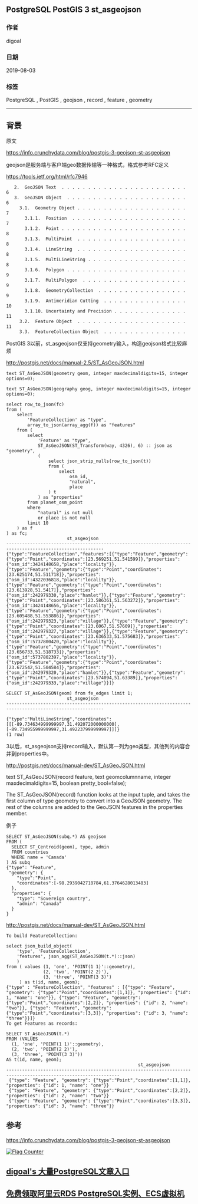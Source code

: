 ## PostgreSQL PostGIS 3 st_asgeojson      
                                                                                                                                                                
### 作者                                                                                                                                                                
digoal                                                                                                                                                                
                                                                                                                                                                
### 日期                                                                                                                                                                
2019-08-03                                                                                                                                                                 
                                                                                                                                                                
### 标签                                                                                                                                                                
PostgreSQL , PostGIS , geojson , record , feature , geometry           
                                                                               
----                                                                                                                                                          
                                                                                                                                                            
## 背景         
原文  
  
https://info.crunchydata.com/blog/postgis-3-geojson-st-asgeojson  
  
geojson是服务端与客户端geo数据传输等一种格式，格式参考RFC定义  
  
https://tools.ietf.org/html/rfc7946  
  
```  
   2.  GeoJSON Text  . . . . . . . . . . . . . . . . . . . . . . . .   6  
   3.  GeoJSON Object  . . . . . . . . . . . . . . . . . . . . . . .   6  
     3.1.  Geometry Object . . . . . . . . . . . . . . . . . . . . .   7  
       3.1.1.  Position  . . . . . . . . . . . . . . . . . . . . . .   7  
       3.1.2.  Point . . . . . . . . . . . . . . . . . . . . . . . .   8  
       3.1.3.  MultiPoint  . . . . . . . . . . . . . . . . . . . . .   8  
       3.1.4.  LineString  . . . . . . . . . . . . . . . . . . . . .   8  
       3.1.5.  MultiLineString . . . . . . . . . . . . . . . . . . .   8  
       3.1.6.  Polygon . . . . . . . . . . . . . . . . . . . . . . .   9  
       3.1.7.  MultiPolygon  . . . . . . . . . . . . . . . . . . . .   9  
       3.1.8.  GeometryCollection  . . . . . . . . . . . . . . . . .   9  
       3.1.9.  Antimeridian Cutting  . . . . . . . . . . . . . . . .  10  
       3.1.10. Uncertainty and Precision . . . . . . . . . . . . . .  11  
     3.2.  Feature Object  . . . . . . . . . . . . . . . . . . . . .  11  
     3.3.  FeatureCollection Object  . . . . . . . . . . . . . . . .   
```  
  
PostGIS 3以前，st_asgeojson仅支持geometry输入，构造geojson格式比较麻烦  
  
http://postgis.net/docs/manual-2.5/ST_AsGeoJSON.html  
  
```  
text ST_AsGeoJSON(geometry geom, integer maxdecimaldigits=15, integer options=0);  
  
text ST_AsGeoJSON(geography geog, integer maxdecimaldigits=15, integer options=0);  
  
select row_to_json(fc)  
from (  
    select  
        'FeatureCollection' as "type",  
        array_to_json(array_agg(f)) as "features"  
    from (  
        select  
            'Feature' as "type",  
            ST_AsGeoJSON(ST_Transform(way, 4326), 6) :: json as "geometry",  
            (  
                select json_strip_nulls(row_to_json(t))  
                from (  
                    select  
                        osm_id,  
                        "natural",  
                        place  
                ) t  
            ) as "properties"  
        from planet_osm_point  
        where  
            "natural" is not null  
            or place is not null  
        limit 10  
    ) as f  
) as fc;  
					   st_asgeojson  
-----------------------------------------------------------------------------------------------------------  
{"type":"FeatureCollection","features":[{"type":"Feature","geometry":{"type":"Point","coordinates":[23.569251,51.541599]},"properties":{"osm_id":3424148658,"place":"locality"}},{"type":"Feature","geometry":{"type":"Point","coordinates":[23.625174,51.511718]},"properties":{"osm_id":4322036818,"place":"locality"}},{"type":"Feature","geometry":{"type":"Point","coordinates":[23.613928,51.5417]},"properties":{"osm_id":242979330,"place":"hamlet"}},{"type":"Feature","geometry":{"type":"Point","coordinates":[23.586361,51.563272]},"properties":{"osm_id":3424148656,"place":"locality"}},{"type":"Feature","geometry":{"type":"Point","coordinates":[23.605488,51.553886]},"properties":{"osm_id":242979323,"place":"village"}},{"type":"Feature","geometry":{"type":"Point","coordinates":[23.6067,51.57609]},"properties":{"osm_id":242979327,"place":"village"}},{"type":"Feature","geometry":{"type":"Point","coordinates":[23.636533,51.575683]},"properties":{"osm_id":5737800420,"place":"locality"}},{"type":"Feature","geometry":{"type":"Point","coordinates":[23.656733,51.518733]},"properties":{"osm_id":5737802397,"place":"locality"}},{"type":"Feature","geometry":{"type":"Point","coordinates":[23.672542,51.504584]},"properties":{"osm_id":242979320,"place":"hamlet"}},{"type":"Feature","geometry":{"type":"Point","coordinates":[23.574094,51.63389]},"properties":{"osm_id":242979333,"place":"village"}}]}  
		  
SELECT ST_AsGeoJSON(geom) from fe_edges limit 1;  
					   st_asgeojson  
-----------------------------------------------------------------------------------------------------------  
  
{"type":"MultiLineString","coordinates":[[[-89.734634999999997,31.492072000000000],  
[-89.734955999999997,31.492237999999997]]]}  
(1 row)  
```  
  
3以后，st_asgeojson支持record输入，默认第一列为geo类型，其他列的内容合并到properties中。  
  
http://postgis.net/docs/manual-dev/ST_AsGeoJSON.html  
  
text ST_AsGeoJSON(record feature, text geomcolumnname, integer maxdecimaldigits=15, boolean pretty_bool=false);  
  
  
The ST_AsGeoJSON(record) function looks at the input tuple, and takes the first column of type geometry to convert into a GeoJSON geometry. The rest of the columns are added to the GeoJSON features in the properties member.  
  
例子  
  
```  
SELECT ST_AsGeoJSON(subq.*) AS geojson   
FROM (   
  SELECT ST_Centroid(geom), type, admin   
  FROM countries   
  WHERE name = 'Canada'   
) AS subq  
{"type": "Feature",   
 "geometry": {   
    "type":"Point",   
    "coordinates":[-98.2939042718784,61.3764628013483]   
  },   
  "properties": {   
    "type": "Sovereign country",   
    "admin": "Canada"   
  }   
}  
```  
  
http://postgis.net/docs/manual-dev/ST_AsGeoJSON.html  
  
```  
To build FeatureCollection:  
  
select json_build_object(  
    'type', 'FeatureCollection',  
    'features', json_agg(ST_AsGeoJSON(t.*)::json)  
    )  
from ( values (1, 'one', 'POINT(1 1)'::geometry),  
              (2, 'two', 'POINT(2 2)'),  
              (3, 'three', 'POINT(3 3)')  
     ) as t(id, name, geom);  
{"type" : "FeatureCollection", "features" : [{"type": "Feature", "geometry": {"type":"Point","coordinates":[1,1]}, "properties": {"id": 1, "name": "one"}}, {"type": "Feature", "geometry": {"type":"Point","coordinates":[2,2]}, "properties": {"id": 2, "name": "two"}}, {"type": "Feature", "geometry": {"type":"Point","coordinates":[3,3]}, "properties": {"id": 3, "name": "three"}}]}  
To get Features as records:  
  
SELECT ST_AsGeoJSON(t.*)  
FROM (VALUES  
  (1, 'one', 'POINT(1 1)'::geometry),  
  (2, 'two', 'POINT(2 2)'),  
  (3, 'three', 'POINT(3 3)'))  
AS t(id, name, geom);  
                                                  st_asgeojson  
-----------------------------------------------------------------------------------------------------------------  
 {"type": "Feature", "geometry": {"type":"Point","coordinates":[1,1]}, "properties": {"id": 1, "name": "one"}}  
 {"type": "Feature", "geometry": {"type":"Point","coordinates":[2,2]}, "properties": {"id": 2, "name": "two"}}  
 {"type": "Feature", "geometry": {"type":"Point","coordinates":[3,3]}, "properties": {"id": 3, "name": "three"}}  
```  
    
  
## 参考    
https://info.crunchydata.com/blog/postgis-3-geojson-st-asgeojson  
  
  
  
<a rel="nofollow" href="http://info.flagcounter.com/h9V1"  ><img src="http://s03.flagcounter.com/count/h9V1/bg_FFFFFF/txt_000000/border_CCCCCC/columns_2/maxflags_12/viewers_0/labels_0/pageviews_0/flags_0/"  alt="Flag Counter"  border="0"  ></a>  
  
  
## [digoal's 大量PostgreSQL文章入口](https://github.com/digoal/blog/blob/master/README.md "22709685feb7cab07d30f30387f0a9ae")
  
  
## [免费领取阿里云RDS PostgreSQL实例、ECS虚拟机](https://free.aliyun.com/ "57258f76c37864c6e6d23383d05714ea")
  
